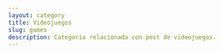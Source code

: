 ```yaml
---
layout: category
title: Videojuegos
slug: games
description: Categoria relacionada con post de videojuegos.
---
```

